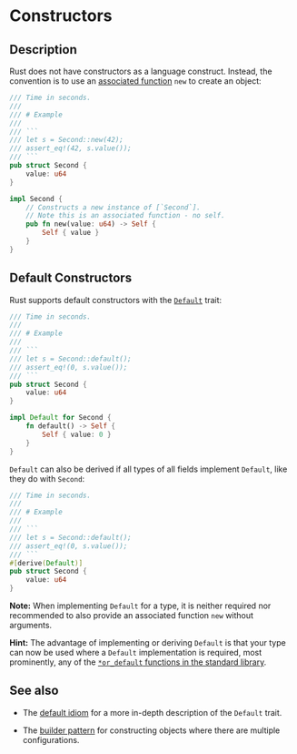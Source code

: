 # Constructors

## Description

Rust does not have constructors as a language construct. Instead, the
convention is to use an [associated function][] `new` to create an object:

```rust
/// Time in seconds.
///
/// # Example
///
/// ```
/// let s = Second::new(42);
/// assert_eq!(42, s.value());
/// ```
pub struct Second {
    value: u64
}

impl Second {
    // Constructs a new instance of [`Second`].
    // Note this is an associated function - no self.
    pub fn new(value: u64) -> Self {
        Self { value }
    }
}
```

## Default Constructors

Rust supports default constructors with the [`Default`][std-default] trait:

```rust
/// Time in seconds.
///
/// # Example
///
/// ```
/// let s = Second::default();
/// assert_eq!(0, s.value());
/// ```
pub struct Second {
    value: u64
}

impl Default for Second {
    fn default() -> Self {
        Self { value: 0 }
    }
}
```

`Default` can also be derived if all types of all fields implement `Default`,
like they do with `Second`:

```rust
/// Time in seconds.
///
/// # Example
///
/// ```
/// let s = Second::default();
/// assert_eq!(0, s.value());
/// ```
#[derive(Default)]
pub struct Second {
    value: u64
}
```

**Note:** When implementing `Default` for a type, it is neither required nor
recommended to also provide an associated function `new` without arguments.

**Hint:** The advantage of implementing or deriving `Default` is that your type
can now be used where a `Default` implementation is required, most prominently,
any of the [`*or_default` functions in the standard library][std-or-default].

## See also

- The [default idiom](default.md) for a more in-depth description of the
  `Default` trait.

- The [builder pattern](../patterns/creational/builder.md) for constructing
  objects where there are multiple configurations.

[associated function]: https://doc.rust-lang.org/stable/book/ch05-03-method-syntax.html#associated-functions
[std-default]: https://doc.rust-lang.org/stable/std/default/trait.Default.html
[std-or-default]: https://doc.rust-lang.org/stable/std/?search=or_default
